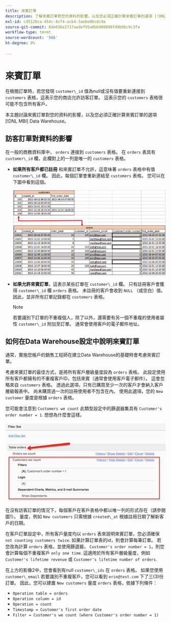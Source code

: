 ```yaml
---
title: 來賓訂單
description: 了解來賓訂單對您的資料的影響，以及您必須正確計算來賓訂單的選項 [!DNL MBI] Data Warehouse。
exl-id: cd5120ca-454c-4cf4-acb4-3aebe06cdc9a
source-git-commit: 8de036e2717aedef95a8bb908898fd9b9bc9c3fa
workflow-type: tm+mt
source-wordcount: '566'
ht-degree: 0%

---
```


# 來賓訂單

在檢閱訂單時，若您發現 `customer\_id` 值為null或沒有值要重新連接到 `customers` 表格，這表示您的商店允許訪客訂單。 這表示您的 `customers` 表格很可能不包含所有客戶。

本主題討論來賓訂單對您的資料的影響，以及您必須正確計算來賓訂單的選項 [!DNL MBI] Data Warehouse。

## 訪客訂單對資料的影響

在一般的商務資料庫中， `orders` 連接到 `customers` 表格。 在 `orders` 表具有 `customer\_id` 欄，此欄對上的一列是唯一的 `customers` 表格。

* **如果所有客戶都已註冊** 和來賓訂單不允許，這意味著 `orders` 表格中有值 `customer\_id` 欄。 因此，每個訂單會重新連結至 `customers` 表格。 您可以在下圖中看到這個。

   ![](../../assets/guest-orders-4.png)

* **如果允許來賓訂單**，這表示某些訂單在 `customer\_id` 欄。 只有註冊客戶會獲得 `customer\_id` 欄 `orders` 表格。 未註冊的客戶會收到 `NULL` （或空白）值。 因此，並非所有訂單記錄都在 `customers` 表格。

   >[!NOTE]
   >
   >若要識別下訂單的不重複個人，除了以外，還需要有另一個不重複的使用者屬性 `customer\_id` 附加至訂單。 通常會使用客戶的電子郵件地址。

## 如何在Data Warehouse設定中說明來賓訂單

通常，實施您帳戶的銷售工程師在建立Data Warehouse的基礎時會考慮來賓訂單。

考慮來賓訂單的最佳方式，是將所有客戶層級量度設為 `orders` 表格。 此設定使用所有客戶都擁有的不重複客戶ID，包括來賓（通常會使用客戶電子郵件）。 這會忽略來自 `customers` 表格。 透過此選項，只有已購買至少一次的客戶才會納入客戶層級報表中。 尚未購買過一次的註冊使用者不包含在內。 使用此選項，您的 `New customer` 量度是根據 `orders` 表格。

您可能會注意到 `Customers we count` 此類型設定中的篩選器集具有 `Customer's order number = 1`. 想想為什麼會這樣。

![](../../assets/guest-orders-filter-set.png)

在沒有訪客訂單的情況下，每個客戶在客戶表格中都以唯一列的形式存在（請參閱圖1）。 量度，例如 `New customers` 只需根據 `created\_at` 根據註冊日期了解新客戶的日期。

在客戶訂單設定中，所有客戶量度均以 `orders` 表來說明來賓訂單，您必須確保 `not counting customers twice`. 如果計算訂單表的id，則會計算每筆訂單。 若您改為計算 `orders` 表格，並使用篩選器， `Customer's order number = 1`，則您會計算每個不重複客戶 `only one time`. 這適用於所有客戶層級量度，例如 `Customer's lifetime revenue` 或 `Customer's lifetime number of orders`.

在上方的影像2中，您會看到有null `customer\_ids` 在 `orders` 表格。 如果您使用 `customer\_email` 若要識別不重複客戶，您可以看到 `erin@test.com` 下了三(3)份訂單。 因此，您可以建置 `New customers` 量度 `orders` 表格，依據下列條件：

* `Operation table = orders`
* `Operation column = id`
* `Operation = count`
* `Timestamp = Customer's first order date`
* `Filter = Customer's we count (where Customer's order number = 1)`
